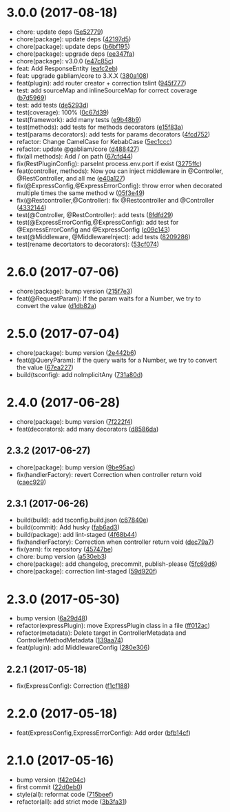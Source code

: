<a name="3.0.0"></a>
# 3.0.0 (2017-08-18)

* chore: update deps ([5e52779](https://github.com/gabliam/express/commit/5e52779))
* chore(package): update deps ([42197d5](https://github.com/gabliam/express/commit/42197d5))
* chore(package): update deps ([b6bf195](https://github.com/gabliam/express/commit/b6bf195))
* chore(package): upgrade deps ([ee347fa](https://github.com/gabliam/express/commit/ee347fa))
* chore(package): v3.0.0 ([e47c85c](https://github.com/gabliam/express/commit/e47c85c))
* feat: Add ResponseEntity ([eafc2eb](https://github.com/gabliam/express/commit/eafc2eb))
* feat: upgrade gabliam/core to 3.X.X ([380a108](https://github.com/gabliam/express/commit/380a108))
* feat(plugin): add router creator + correction tslint ([945f777](https://github.com/gabliam/express/commit/945f777))
* test: add sourceMap and inlineSourceMap for correct coverage ([b7d5969](https://github.com/gabliam/express/commit/b7d5969))
* test: add tests ([de5293d](https://github.com/gabliam/express/commit/de5293d))
* test(coverage): 100% ([0c67d39](https://github.com/gabliam/express/commit/0c67d39))
* test(framework): add many tests ([e9b48b9](https://github.com/gabliam/express/commit/e9b48b9))
* test(methods): add tests for methods decorators ([e15f83a](https://github.com/gabliam/express/commit/e15f83a))
* test(params decorators): add tests for params decorators ([4fcd752](https://github.com/gabliam/express/commit/4fcd752))
* refactor: Change CamelCase for KebabCase ([5ec1ccc](https://github.com/gabliam/express/commit/5ec1ccc))
* refactor: update @gabliam/core ([d488427](https://github.com/gabliam/express/commit/d488427))
* fix(all methods): Add / on path ([67cfd44](https://github.com/gabliam/express/commit/67cfd44))
* fix(RestPluginConfig): parseInt process.env.port if exist ([3275ffc](https://github.com/gabliam/express/commit/3275ffc))
* feat(controller, methods): Now you can inject middleware in @Controller, @RestController, and all me ([e40a127](https://github.com/gabliam/express/commit/e40a127))
* fix(@ExpressConfig,@ExpressErrorConfig): throw error when decorated multiple times the same method w ([05f3e49](https://github.com/gabliam/express/commit/05f3e49))
* fix(@Restcontroller,@Controller): fix @Restcontroller and @Controller ([4332144](https://github.com/gabliam/express/commit/4332144))
* test(@Controller, @RestController): add tests ([8fdfd29](https://github.com/gabliam/express/commit/8fdfd29))
* test(@ExpressErrorConfig,@ExpressConfig): add test for @ExpressErrorConfig and @ExpressConfig ([c09c143](https://github.com/gabliam/express/commit/c09c143))
* test(@Middleware, @MiddlewareInject): add tests ([8209286](https://github.com/gabliam/express/commit/8209286))
* test(rename decortators to decorators): ([53cf074](https://github.com/gabliam/express/commit/53cf074))



<a name="2.6.0"></a>
# 2.6.0 (2017-07-06)

* chore(package): bump version ([215f7e3](https://github.com/gabliam/express/commit/215f7e3))
* feat(@RequestParam): If the param waits for a Number, we try to convert the value ([d1db82a](https://github.com/gabliam/express/commit/d1db82a))



<a name="2.5.0"></a>
# 2.5.0 (2017-07-04)

* chore(package): bump version ([2e442b6](https://github.com/gabliam/express/commit/2e442b6))
* feat(@QueryParam): If the query waits for a Number, we try to convert the value ([67ea227](https://github.com/gabliam/express/commit/67ea227))
* build(tsconfig): add noImplicitAny ([731a80d](https://github.com/gabliam/express/commit/731a80d))



<a name="2.4.0"></a>
# 2.4.0 (2017-06-28)

* chore(package): bump version ([7f222f4](https://github.com/gabliam/express/commit/7f222f4))
* feat(decorators): add many decorators ([d8586da](https://github.com/gabliam/express/commit/d8586da))



<a name="2.3.2"></a>
## 2.3.2 (2017-06-27)

* chore(package): bump version ([9be95ac](https://github.com/gabliam/express/commit/9be95ac))
* fix(handlerFactory): revert Correction when controller return void ([caec929](https://github.com/gabliam/express/commit/caec929))



<a name="2.3.1"></a>
## 2.3.1 (2017-06-26)

* build(build): add tsconfig.build.json ([c67840e](https://github.com/gabliam/express/commit/c67840e))
* build(commit): Add husky ([fab6ad3](https://github.com/gabliam/express/commit/fab6ad3))
* build(package): add lint-staged ([4f68b44](https://github.com/gabliam/express/commit/4f68b44))
* fix(handlerFactory): Correction when controller return void ([dec79a7](https://github.com/gabliam/express/commit/dec79a7))
* fix(yarn): fix repository ([45747be](https://github.com/gabliam/express/commit/45747be))
* chore: bump version ([a530eb3](https://github.com/gabliam/express/commit/a530eb3))
* chore(package): add changelog, precommit, publish-please ([5fc69d6](https://github.com/gabliam/express/commit/5fc69d6))
* chore(package): correction lint-staged ([59d920f](https://github.com/gabliam/express/commit/59d920f))



<a name="2.3.0"></a>
# 2.3.0 (2017-05-30)

* bump version ([6a29d48](https://github.com/gabliam/express/commit/6a29d48))
* refactor(expressPlugin): move ExpressPlugin class in a file ([ff012ac](https://github.com/gabliam/express/commit/ff012ac))
* refactor(metadata): Delete target in ControllerMetadata and ControllerMethodMetadata ([139aa74](https://github.com/gabliam/express/commit/139aa74))
* feat(plugin): add MiddlewareConfig ([280e306](https://github.com/gabliam/express/commit/280e306))



<a name="2.2.1"></a>
## 2.2.1 (2017-05-18)

* fix(ExpressConfig): Correction ([f1cf188](https://github.com/gabliam/express/commit/f1cf188))



<a name="2.2.0"></a>
# 2.2.0 (2017-05-18)

* feat(ExpressConfig,ExpressErrorConfig): Add order ([bfb14cf](https://github.com/gabliam/express/commit/bfb14cf))



<a name="2.1.0"></a>
# 2.1.0 (2017-05-16)

* bump version ([f42e04c](https://github.com/gabliam/express/commit/f42e04c))
* first commit ([22d0eb0](https://github.com/gabliam/express/commit/22d0eb0))
* style(all): reformat code ([715beef](https://github.com/gabliam/express/commit/715beef))
* refactor(all): add strict mode ([3b3fa31](https://github.com/gabliam/express/commit/3b3fa31))



